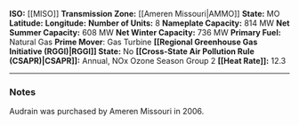 **ISO:** [[MISO]]
**Transmission Zone:** [[Ameren Missouri|AMMO]]
**State:** MO
**Latitude:**
**Longitude:**
**Number of Units:** 8
**Nameplate Capacity:** 814 MW
**Net Summer Capacity:** 608 MW
**Net Winter Capacity:** 736 MW
**Primary Fuel:** Natural Gas
**Prime Mover**: Gas Turbine
**[[Regional Greenhouse Gas Initiative (RGGI)|RGGI]] State:** No
**[[Cross-State Air Pollution Rule (CSAPR)|CSAPR]]:** Annual, NOx Ozone Season Group 2
**[[Heat Rate]]:** 12.3

---
### Notes
Audrain was purchased by Ameren Missouri in 2006.